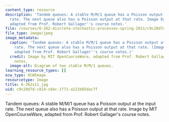 ```yaml
---
content_type: resource
description: 'Tandem queues: A stable M/M/1 queue has a Poisson output at the input
  rate. The next queue also has a Poisson output at that rate. Image by MIT OpenCourseWare,
  adapted from Prof. Robert Gallager''s course notes.'
file: /courses/6-262-discrete-stochastic-processes-spring-2011/c9c28d7dc814c64c1f71a121b85dac7f_6-262s11.jpg
file_type: image/jpeg
image_metadata:
  caption: 'Tandem queues: A stable M/M/1 queue has a Poisson output at the input
    rate. The next queue also has a Poisson output at that rate. (Image by MIT OpenCourseWare,
    adapted from Prof. Robert Gallager''s course notes.)'
  credit: Image by MIT OpenCourseWare, adapted from Prof. Robert Gallager's course
    notes.
  image-alt: Diagram of two stable M/M/1 queues.
learning_resource_types: []
ocw_type: OCWImage
resourcetype: Image
title: 6-262s11.jpg
uid: c9c28d7d-c814-c64c-1f71-a121b85dac7f
---
```

Tandem queues: A stable M/M/1 queue has a Poisson output at the input rate. The next queue also has a Poisson output at that rate. Image by MIT OpenCourseWare, adapted from Prof. Robert Gallager's course notes.

